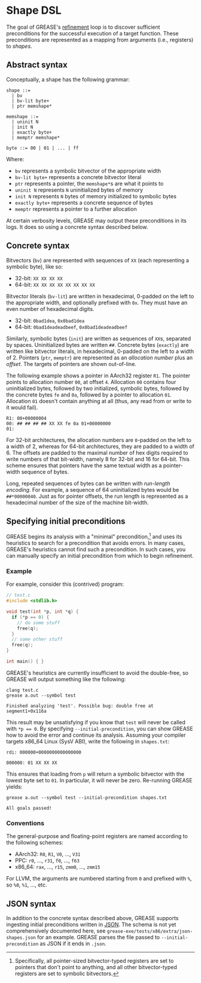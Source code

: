 # Shape DSL

The goal of GREASE's [refinement](refinement.md) loop is to discover sufficient
preconditions for the successful execution of a target function. These
preconditions are represented as a mapping from arguments (i.e.,
registers) to *shapes*.

## Abstract syntax

Conceptually, a shape has the following grammar:

```
shape ::=
  | bv
  | bv-lit byte+
  | ptr memshape*

memshape ::=
  | uninit N
  | init N
  | exactly byte+
  | memptr memshape*

byte ::= 00 | 01 | ... | ff
```

Where:

- `bv` represents a symbolic bitvector of the appropriate width
- `bv-lit byte+` represents a concrete bitvector literal
- `ptr` represents a pointer, the `memshape*`s are what it points to
- `uninit N` represents `N` uninitialized bytes of memory
- `init N` represents `N` bytes of memory initialized to symbolic bytes
- `exactly byte+` represents a concrete sequence of bytes
- `memptr` represents a pointer to a further allocation

At certain verbosity levels, GREASE may output these preconditions in its logs.
It does so using a concrete syntax described below.

## Concrete syntax

Bitvectors (`bv`) are represented with sequences of `XX` (each representing a
symbolic byte), like so:

- 32-bit: `XX XX XX XX`
- 64-bit: `XX XX XX XX XX XX XX XX`

Bitvector literals (`bv-lit`) are written in hexadecimal, 0-padded on the left
to the appropriate width, and optionally prefixed with `0x`. They must have an
even number of hexadecimal digits.

- 32-bit: `0bad1dea`, `0x0bad1dea`
- 64-bit: `0bad1deadeadbeef`, `0x0bad1deadeadbeef`

Similarly, symbolic bytes (`init`) are written as sequences of `XX`s, separated
by spaces. Uninitialized bytes are written `##`. Concrete bytes (`exactly`) are
written like bitvector literals, in hexadecimal, 0-padded on the left to a width
of 2. Pointers (`ptr`, `memptr`) are represented as an *allocation number* plus
an *offset*. The targets of pointers are shown out-of-line.

The following example shows a pointer in AArch32 register `R1`. The pointer
points to allocation number `00`, at offset `4`. Allocation `00` contains four
uninitialized bytes, followed by two initialized, symbolic bytes, followed by
the concrete bytes `fe` and `0a`, followed by a pointer to allocation `01`.
Allocation `01` doesn't contain anything at all (thus, any read from or write to
it would fail).

```
R1: 00+00000004
00: ## ## ## ## XX XX fe 0a 01+00000000
01:
```

For 32-bit architectures, the allocation numbers are `0`-padded on the left to
a width of 2, whereas for 64-bit architectures, they are padded to a width of
6. The offsets are padded to the maximal number of hex digits required to write
numbers of that bit-width, namely 8 for 32-bit and 16 for 64-bit. This scheme
ensures that pointers have the same textual width as a pointer-width sequence
of bytes.

Long, repeated sequences of bytes can be written with *run-length encoding*.
For example, a sequence of 64 uninitialized bytes would be `##*00000040`. Just
as for pointer offsets, the run length is represented as a hexadecimal number
of the size of the machine bit-width.

## Specifying initial preconditions

GREASE begins its analysis with a "minimal" precondition,[^minimal] and uses
its heuristics to search for a precondition that avoids errors. In many cases,
GREASE's heuristics cannot find such a precondition. In such cases, you can
manually specify an initial precondition from which to begin refinement.

### Example

For example, consider this (contrived) program:
```c
// test.c
#include <stdlib.h>

void test(int *p, int *q) {
  if (*p == 0) {
    // do some stuff
    free(q);
  }
  // some other stuff
  free(q);
}

int main() { }
```
GREASE's heuristics are currently insufficient to avoid the double-free, so
GREASE will output something like the following:
```
clang test.c
grease a.out --symbol test
```
```
Finished analyzing 'test'. Possible bug: double free at segment1+0x116a
```
This result may be unsatisfying if you know that `test` will never be called with `*p
== 0`. By specifying `--initial-precondition`, you can show GREASE how to avoid
the error and continue its analysis. Assuming your compiler targets x86_64
Linux (SysV ABI), write the following in `shapes.txt`:
```
rdi: 000000+0000000000000000

000000: 01 XX XX XX
```
This ensures that loading from `p` will return a symbolic bitvector with the
lowest byte set to `01`. In particular, it will never be zero. Re-running GREASE
yields:
```
grease a.out --symbol test --initial-precondition shapes.txt
```
```
All goals passed!
```

### Conventions

The general-purpose and floating-point registers are named according to the
following schemes:

- AArch32: `R0`, `R1`, `V0`, ..., `V31`
- PPC: `r0`, ..., `r31`, `f0`, ..., `f63`
- x86_64: `rax`, ..., `r15`, `zmm0`, ..., `zmm15`

For LLVM, the arguments are numbered starting from `0` and prefixed with `%`, so
`%0`, `%1`, ..., etc.

## JSON syntax

In addition to the concrete syntax described above, GREASE supports ingesting
initial preconditions written in [JSON]. The schema is not yet comprehensively
documented here, see `grease-exe/tests/x86/extra/json-shapes.json` for an
example. GREASE parses the file passed to `--initial-precondition` as JSON if it
ends in `.json`.

[JSON]: https://www.json.org/json-en.html

[^minimal]: Specifically, all pointer-sized bitvector-typed registers are set to pointers that don't point to anything, and all other bitvector-typed registers are set to symbolic bitvectors.

<!-- Copyright (c) Galois, Inc. 2024. -->
